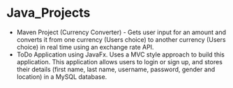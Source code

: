 # Java_Projects

* Maven Project (Currency Converter) - Gets user input for an amount and converts it from one currency (Users choice) to another currency (Users choice) in real time using an exchange rate API.
* ToDo Application using JavaFx. Uses a MVC style approach to build this application.
This application allows users to login or sign up, and stores their details (first name, last name, username, password, gender and location) in a MySQL database.
